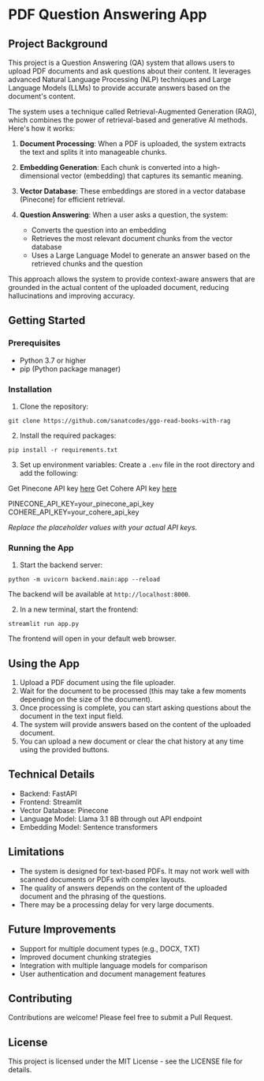 # PDF Question Answering App

## Project Background

This project is a Question Answering (QA) system that allows users to upload PDF documents and ask questions about their content. It leverages advanced Natural Language Processing (NLP) techniques and Large Language Models (LLMs) to provide accurate answers based on the document's content.

The system uses a technique called Retrieval-Augmented Generation (RAG), which combines the power of retrieval-based and generative AI methods. Here's how it works:

1. **Document Processing**: When a PDF is uploaded, the system extracts the text and splits it into manageable chunks.

2. **Embedding Generation**: Each chunk is converted into a high-dimensional vector (embedding) that captures its semantic meaning.

3. **Vector Database**: These embeddings are stored in a vector database (Pinecone) for efficient retrieval.

4. **Question Answering**: When a user asks a question, the system:
   - Converts the question into an embedding
   - Retrieves the most relevant document chunks from the vector database
   - Uses a Large Language Model to generate an answer based on the retrieved chunks and the question

This approach allows the system to provide context-aware answers that are grounded in the actual content of the uploaded document, reducing hallucinations and improving accuracy.

## Getting Started

### Prerequisites

- Python 3.7 or higher
- pip (Python package manager)

### Installation

1. Clone the repository:

```
git clone https://github.com/sanatcodes/ggo-read-books-with-rag

```

2. Install the required packages:
```
pip install -r requirements.txt
```

3. Set up environment variables:
Create a `.env` file in the root directory and add the following:

Get Pinecone API key [here]( https://www.pinecone.io/ )
Get Cohere API key [here](https://cohere.com/)

PINECONE_API_KEY=your_pinecone_api_key
COHERE_API_KEY=your_cohere_api_key

_Replace the placeholder values with your actual API keys._

### Running the App

1. Start the backend server:
   
```
python -m uvicorn backend.main:app --reload
```


The backend will be available at `http://localhost:8000`.

2. In a new terminal, start the frontend:
```
streamlit run app.py
```

The frontend will open in your default web browser.

## Using the App

1. Upload a PDF document using the file uploader.
2. Wait for the document to be processed (this may take a few moments depending on the size of the document).
3. Once processing is complete, you can start asking questions about the document in the text input field.
4. The system will provide answers based on the content of the uploaded document.
5. You can upload a new document or clear the chat history at any time using the provided buttons.

## Technical Details

- Backend: FastAPI
- Frontend: Streamlit
- Vector Database: Pinecone
- Language Model: Llama 3.1 8B through out API endpoint
- Embedding Model: Sentence transformers

## Limitations

- The system is designed for text-based PDFs. It may not work well with scanned documents or PDFs with complex layouts.
- The quality of answers depends on the content of the uploaded document and the phrasing of the questions.
- There may be a processing delay for very large documents.

## Future Improvements

- Support for multiple document types (e.g., DOCX, TXT)
- Improved document chunking strategies
- Integration with multiple language models for comparison
- User authentication and document management features

## Contributing

Contributions are welcome! Please feel free to submit a Pull Request.

## License

This project is licensed under the MIT License - see the LICENSE file for details.
